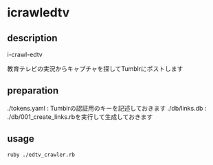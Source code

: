 # icrawledtv
## description
i-crawl-edtv

教育テレビの実況からキャプチャを探してTumblrにポストします

## preparation
./tokens.yaml
:	Tumblrの認証用のキーを記述しておきます
./db/links.db
:	./db/001_create_links.rbを実行して生成しておきます

## usage
	ruby ./edtv_crawler.rb

